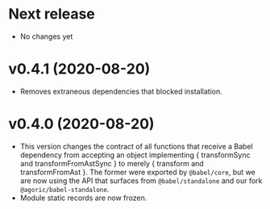 
# Next release

* No changes yet

# v0.4.1 (2020-08-20)

* Removes extraneous dependencies that blocked installation.

# v0.4.0 (2020-08-20)

* This version changes the contract of all functions that receive a Babel
  dependency from accepting an object implementing { transformSync and
  transformFromAstSync } to merely { transform and transformFromAst }.
  The former were exported by `@babel/core`, but we are now using the
  API that surfaces from `@babel/standalone` and our fork
  `@agoric/babel-standalone`.
* Module static records are now frozen.
